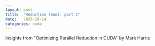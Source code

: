 ```yaml
---
layout: post
title:  "Reduction (Sum): part 1"
date:   2025-10-14
categories: cuda
---
```

Insights from "Optimizing Parallel Reduction in CUDA" by Mark Harris
